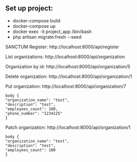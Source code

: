 ## Set up project:
- docker-compose build
- docker-compose up
- docker exec -it project_app /bin/bash
- php artisan migrate:fresh --seed

SANCTUM
Register:
http://localhost:8000/api/register

List organizations:
http://localhost:8000/api/organization

Organization by id:
http://localhost:8000/api/organization/5

Delete organization:
http://localhost:8000/api/organization/1

Put organization:
http://localhost:8000/api/organization/7
    
    body {
    "organization_name": "test",
    "description": "test",
    "employees_count": 100,
    "phone_number": "1234125"
    }

Patch organization:
http://localhost:8000/api/organization/1

    body {
    "organization_name": "test",
    "description": "test",
    "employees_count": 100
    }
